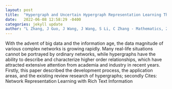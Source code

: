 ```yaml
---
layout: post
title:  "Hypergraph and Uncertain Hypergraph Representation Learning Theory and Methods"
date:   2022-06-08 12:58:29 -0400
categories: jekyll update
author: "L Zhang, J Guo, J Wang, J Wang, S Li, C Zhang - Mathematics, 2022"
---
```

With the advent of big data and the information age, the data magnitude of various complex networks is growing rapidly. Many real-life situations cannot be portrayed by ordinary networks, while hypergraphs have the ability to describe and characterize higher order relationships, which have attracted extensive attention from academia and industry in recent years. Firstly, this paper described the development process, the application areas, and the existing review research of hypergraphs; secondly  Cites: Network Representation Learning with Rich Text Information